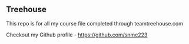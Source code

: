 ## Treehouse

This repo is for all my course file completed through teamtreehouse.com

Checkout my Github profile - https://github.com/snmc223

